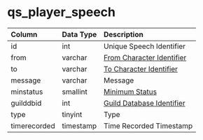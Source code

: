 # qs\_player\_speech

| Column | Data Type | Description |
| :--- | :--- | :--- |
| id | int | Unique Speech Identifier |
| from | varchar | [From Character Identifier](https://github.com/EQEmu/docs-db-schema/tree/774e95edd473c84dafd6fe13b9b699f6b84a7ce8/docs/schema/categories/query_server/character_data.md) |
| to | varchar | [To Character Identifier](https://github.com/EQEmu/docs-db-schema/tree/774e95edd473c84dafd6fe13b9b699f6b84a7ce8/docs/schema/categories/query_server/character_data.md) |
| message | varchar | Message |
| minstatus | smallint | [Minimum Status](https://eqemu.gitbook.io/server/categories/player/status-levels) |
| guilddbid | int | [Guild Database Identifier](https://github.com/EQEmu/docs-db-schema/tree/774e95edd473c84dafd6fe13b9b699f6b84a7ce8/docs/schema/categories/query_server/guilds.md) |
| type | tinyint | Type |
| timerecorded | timestamp | Time Recorded Timestamp |

